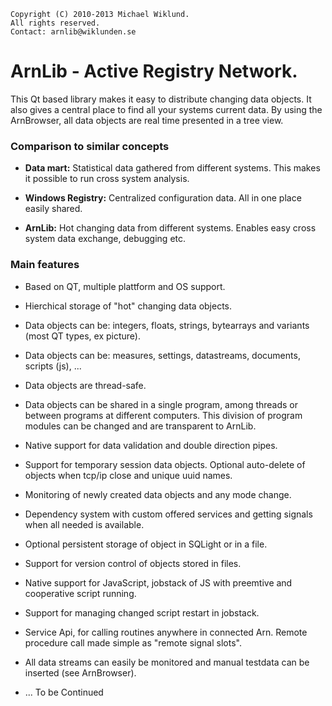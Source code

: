     Copyright (C) 2010-2013 Michael Wiklund.
    All rights reserved.
    Contact: arnlib@wiklunden.se

# ArnLib - Active Registry Network.

This Qt based library makes it easy to distribute changing data objects. It also gives a central place to find all your systems current data. By using the ArnBrowser, all data objects are real time presented in a tree view.

### Comparison to similar concepts

* **Data mart:** Statistical data gathered from different systems. This makes it possible to run cross system analysis.

* **Windows Registry:** Centralized configuration data. All in one place easily shared.

* **ArnLib:** Hot changing data from different systems. Enables easy cross system data exchange, debugging etc.


### Main features

* Based on QT, multiple plattform and OS support.

* Hierchical storage of "hot" changing data objects.

* Data objects can be: integers, floats, strings, bytearrays and variants (most QT types, ex picture).

* Data objects can be: measures, settings, datastreams, documents, scripts (js), ...

* Data objects are thread-safe. 

* Data objects can be shared in a single program, among threads or between programs at different computers.
This division of program modules can be changed and are transparent to ArnLib.

* Native support for data validation and double direction pipes.

* Support for temporary session data objects.
Optional auto-delete of objects when tcp/ip close and unique uuid names.

* Monitoring of newly created data objects and any mode change.

* Dependency system with custom offered services and getting signals when all needed is available.

* Optional persistent storage of object in SQLight or in a file.

* Support for version control of objects stored in files.

* Native support for JavaScript, jobstack of JS with preemtive and 
cooperative script running.

* Support for managing changed script restart in jobstack.

* Service Api, for calling routines anywhere in connected Arn.
Remote procedure call made simple as "remote signal slots".

* All data streams can easily be monitored and manual testdata can be inserted (see ArnBrowser).

* ...
  To be Continued
